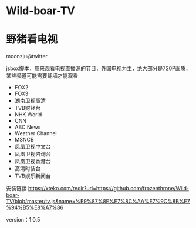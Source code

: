# Wild-boar-TV
# 野猪看电视

moonzju@twitter

jsbox脚本，用来观看电视直播源的节目，外国电视为主，绝大部分是720P画质，某些频道可能需要翻墙才能观看

+ FOX2
+ FOX3
+ 湖南卫视高清
+ TVB财经台
+ NHK World
+ CNN
+ ABC News
+ Weather Channel
+ MSNCB
+ 凤凰卫视中文台
+ 凤凰卫视咨询台
+ 凤凰卫视香港台
+ 高清时装台
+ TVB娱乐新闻台

安装链接
https://xteko.com/redir?url=https://github.com/frozenthrone/Wild-boar-TV/blob/master/tv.js&name=%E9%87%8E%E7%8C%AA%E7%9C%8B%E7%94%B5%E8%A7%86

version：1.0.5

